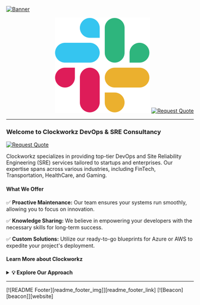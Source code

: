 [![Banner](https://github.com/clockworkz/.github/blob/main/org/banner/image.png?raw=true)](https://clockworkz.io)

<p align="right">
  <a href="https://clockworkzworkspace.slack.com" title="Slack Community"><img src="./Slack.svg" alt="Slack Community"></a>
  <a href="https://clockworkz.io/contact/" title="Request Quote"><img src="https://img.shields.io/badge/Request_Quote-success.svg?style=for-the-badge" alt="Request Quote"></a>
</p>

---

### Welcome to Clockworkz DevOps & SRE Consultancy

[![Request Quote](https://img.shields.io/badge/Request_Quote-success.svg?style=for-the-badge)](https://clockworkz.io/contact/)

Clockworkz specializes in providing top-tier DevOps and Site Reliability Engineering (SRE) services tailored to startups and enterprises. Our expertise spans across various industries, including FinTech, Transportation, HealthCare, and Gaming.

#### What We Offer

✅ **Proactive Maintenance:** Our team ensures your systems run smoothly, allowing you to focus on innovation.

✅ **Knowledge Sharing:** We believe in empowering your developers with the necessary skills for long-term success.

✅ **Custom Solutions:** Utilize our ready-to-go blueprints for Azure or AWS to expedite your project's deployment.

#### Learn More about Clockworkz

<details>
  <summary><strong>💡 Explore Our Approach</strong></summary>

### Our Approach

After collaborating with Clockworkz, your team will be equipped with the expertise to navigate complex infrastructure challenges with confidence. Our commitment extends beyond project completion—we're here to support your journey every step of the way.

[![Request Quote](https://img.shields.io/badge/Request_Quote-success.svg?style=for-the-badge)](https://clockworkz.io/contact/)

* [Blog](https://clockworkz.io/blog/)
* [Product](https://clockworkz.io/reference-architecture/services/)
* [Services](https://clockworkz.io/reference-architecture/product/)

### How it Works

Our cloud-native reference architecture addresses your compliance and observability needs comprehensively. From initial setup to long-term maintenance, Clockworkz ensures your platform is built for scale and stability.

[![Request Quote](https://img.shields.io/badge/Request_Quote-success.svg?style=for-the-badge)](https://clockworkz.io/contact/)

* [Who is this for?](https://clockworkz.io/about/)
* [Our Toolchain](https://clockworkz.io/about/)
* [Getting Started](https://clockworkz.io/about/)

### What We Do

Our turnkey solutions and proven processes enable your team to operate with confidence. Clockworkz remains committed to your success, providing ongoing support and guidance as you navigate your digital transformation journey.

[![Request Quote](https://img.shields.io/badge/Request_Quote-success.svg?style=for-the-badge)](https://clockworkz.io/contact/)

* [What is DevOps as a Service?](https://clockworkz.io/about/)
</details>

---

[![README Footer][readme_footer_img]][readme_footer_link]
[![Beacon][beacon]][website]